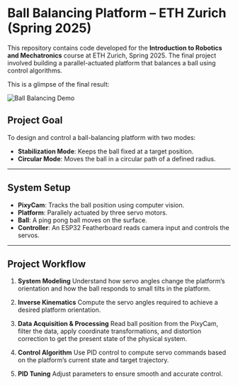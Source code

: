 # Ball Balancing Platform – ETH Zurich (Spring 2025)

This repository contains code developed for the **Introduction to Robotics and Mechatronics** course at ETH Zurich, Spring 2025. The final project involved building a parallel-actuated platform that balances a ball using control algorithms.

This is a glimpse of the final result:

![Ball Balancing Demo](circular_demo.gif)

## Project Goal

To design and control a ball-balancing platform with two modes:
- **Stabilization Mode**: Keeps the ball fixed at a target position.
- **Circular Mode**: Moves the ball in a circular path of a defined radius.

---

## System Setup

- **PixyCam**: Tracks the ball position using computer vision.
- **Platform**: Parallely actuated by three servo motors.
- **Ball**: A ping pong ball moves on the surface.
- **Controller**: An ESP32 Featherboard reads camera input and controls the servos.

---

## Project Workflow

1. **System Modeling**
   Understand how servo angles change the platform’s orientation and how the ball responds to small tilts in the platform.

2. **Inverse Kinematics**
   Compute the servo angles required to achieve a desired platform orientation.

3. **Data Acquisition & Processing**
   Read ball position from the PixyCam, filter the data, apply coordinate transformations, and distortion correction to get the present state of the physical system.

4. **Control Algorithm**
   Use PID control to compute servo commands based on the platform’s current state and target trajectory.

5. **PID Tuning**
   Adjust parameters to ensure smooth and accurate control.

